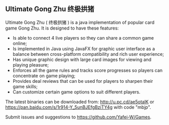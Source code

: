 ## Ultimate Gong Zhu 终极拱猪

Ultimate Gong Zhu ( 终极拱猪 ) is a java implementation of popular card game Gong Zhu.  It is designed to have these features:

- Is able to connect 4 live players so they can share a common game online;
- Is implemented in Java using JavaFX for graphic user interface as a balance between cross-platform compatibility and rich user experience;
- Has unique graphic design with large card images for viewing and playing pleasure;
- Enforces all the game rules and tracks score progresses so players can concentrate on game playing;
- Provides deal reviews that can be used for players to sharpen their game skills;
- Can customize certain game options to suit different players.

The latest binaries can be downloaded from: http://u.pc.cd/ae5otalK or https://pan.baidu.com/s/1r914-Y_5unBJEfgBziTY4g with code "mbjp".

Submit issues and suggestions to https://github.com/Yafei-W/Games.

